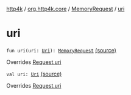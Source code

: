 [http4k](../../index.md) / [org.http4k.core](../index.md) / [MemoryRequest](index.md) / [uri](./uri.md)

# uri

`fun uri(uri: `[`Uri`](../-uri/index.md)`): `[`MemoryRequest`](index.md) [(source)](https://github.com/http4k/http4k/blob/master/http4k-core/src/main/kotlin/org/http4k/core/http.kt#L155)

Overrides [Request.uri](../-request/uri.md)


`val uri: `[`Uri`](../-uri/index.md) [(source)](https://github.com/http4k/http4k/blob/master/http4k-core/src/main/kotlin/org/http4k/core/http.kt#L152)

Overrides [Request.uri](../-request/uri.md)


